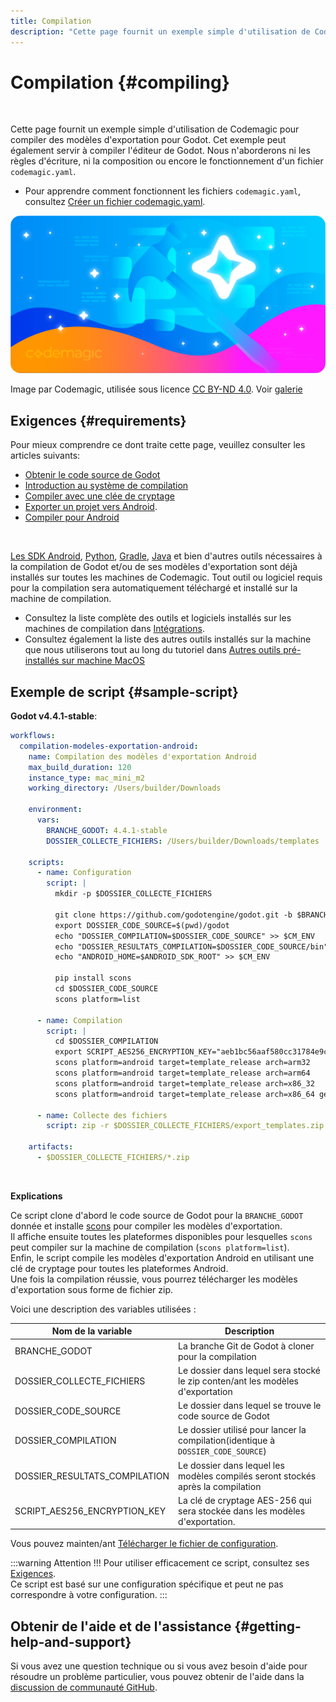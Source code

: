 ```yaml
---
title: Compilation
description: "Cette page fournit un exemple simple d'utilisation de Codemagic pour compiler l'éditeur Godot ou des modèles d'exportation pour Godot."
---
```


# Compilation {#compiling}

<br>

Cette page fournit un exemple simple d'utilisation de Codemagic pour compiler des modèles d'exportation pour Godot. Cet exemple peut également servir à compiler l'éditeur de Godot. Nous n'aborderons ni les règles d'écriture, ni la composition ou encore le fonctionnement d'un fichier `codemagic.yaml`.

- Pour apprendre comment fonctionnent les fichiers `codemagic.yaml`, consultez [Créer un fichier codemagic.yaml](https://docs.codemagic.io/partials/quickstart/create-yaml-intro/).

<img src="../../images/workflows/codemagic-blog-header-Xcode-12-deprecation.png" alt="Flux de travail pour la compilation de Godot ou de ses modèles d'exportation avec Codemagic." style="border-radius: 16px;">

Image par Codemagic, utilisée sous licence [CC BY-ND 4.0](https://creativecommons.org/licenses/by-nd/4.0/). Voir [galerie](https://codemagic.io/gallery/)


## Exigences {#requirements}

Pour mieux comprendre ce dont traite cette page, veuillez consulter les articles suivants:
- [Obtenir le code source de Godot](https://docs.godotengine.org/fr/stable/contributing/development/compiling/getting_source.html)
- [Introduction au système de compilation](https://docs.godotengine.org/fr/stable/contributing/development/compiling/introduction_to_the_buildsystem.html)
- [Compiler avec une clée de cryptage](https://docs.godotengine.org/fr/latest/contributing/development/compiling/compiling_with_script_encryption_key.html)
- [Exporter un projet vers Android](https://docs.godotengine.org/fr/stable/tutorials/export/exporting_for_android.html).
- [Compiler pour Android](https://docs.godotengine.org/fr/latest/contributing/development/compiling/compiling_for_android.html#doc-compiling-for-android)

<br>

[Les SDK Android](https://developer.android.com/studio), [Python](https://www.python.org/), [Gradle](https://gradle.org/), [Java](https://www.oracle.com/java/technologies/java-se-glance.html) et bien d'autres outils nécessaires à la compilation de Godot et/ou de ses modèles d'exportation sont déjà installés sur toutes les machines de Codemagic. Tout outil ou logiciel requis pour la compilation sera automatiquement téléchargé et installé sur la machine de compilation.

- Consultez la liste complète des outils et logiciels installés sur les machines de compilation dans [Intégrations](https://codemagic.io/integrations/).
- Consultez également la liste des autres outils installés sur la machine que nous utiliserons tout au long du tutoriel dans [Autres outils pré-installés sur machine MacOS](https://docs.codemagic.io/specs-macos/xcode-16-2/#other-pre-installed-tools)


## Exemple de script {#sample-script}

**Godot v4.4.1-stable**:

```yaml
workflows:
  compilation-modeles-exportation-android:
    name: Compilation des modèles d'exportation Android
    max_build_duration: 120
    instance_type: mac_mini_m2
    working_directory: /Users/builder/Downloads

    environment:
      vars:
        BRANCHE_GODOT: 4.4.1-stable
        DOSSIER_COLLECTE_FICHIERS: /Users/builder/Downloads/templates

    scripts:
      - name: Configuration
        script: |
          mkdir -p $DOSSIER_COLLECTE_FICHIERS
          
          git clone https://github.com/godotengine/godot.git -b $BRANCHE_GODOT
          export DOSSIER_CODE_SOURCE=$(pwd)/godot
          echo "DOSSIER_COMPILATION=$DOSSIER_CODE_SOURCE" >> $CM_ENV
          echo "DOSSIER_RESULTATS_COMPILATION=$DOSSIER_CODE_SOURCE/bin" >> $CM_ENV
          echo "ANDROID_HOME=$ANDROID_SDK_ROOT" >> $CM_ENV
          
          pip install scons
          cd $DOSSIER_CODE_SOURCE
          scons platform=list
        
      - name: Compilation
        script: |
          cd $DOSSIER_COMPILATION
          export SCRIPT_AES256_ENCRYPTION_KEY="aeb1bc56aaf580cc31784e9c41551e9ed976ecba10d315db591e749f3f64890f"
          scons platform=android target=template_release arch=arm32
          scons platform=android target=template_release arch=arm64
          scons platform=android target=template_release arch=x86_32
          scons platform=android target=template_release arch=x86_64 generate_apk=yes
      
      - name: Collecte des fichiers
        script: zip -r $DOSSIER_COLLECTE_FICHIERS/export_templates.zip $DOSSIER_RESULTATS_COMPILATION
    
    artifacts:
      - $DOSSIER_COLLECTE_FICHIERS/*.zip
```

<br>

**Explications**

Ce script clone d'abord le code source de Godot pour la `BRANCHE_GODOT` donnée et installe [scons](https://scons.org/) pour compiler les modèles d'exportation.  
Il affiche ensuite toutes les plateformes disponibles pour lesquelles `scons` peut compiler sur la machine de compilation (`scons platform=list`).  
Enfin, le script compile les modèles d'exportation Android en utilisant une clé de cryptage pour toutes les plateformes Android.  
Une fois la compilation réussie, vous pourrez télécharger les modèles d'exportation sous forme de fichier zip.

Voici une description des variables utilisées :

| Nom de la variable            | Description |
| ----------------------------- | ----------- |
| BRANCHE_GODOT                 | La branche Git de Godot à cloner pour la compilation |
| DOSSIER_COLLECTE_FICHIERS     | Le dossier dans lequel sera stocké le zip conten/ant les modèles d'exportation |
| DOSSIER_CODE_SOURCE           | Le dossier dans lequel se trouve le code source de Godot |
| DOSSIER_COMPILATION           | Le dossier utilisé pour lancer la compilation(identique à `DOSSIER_CODE_SOURCE`) |
| DOSSIER_RESULTATS_COMPILATION | Le dossier dans lequel les modèles compilés seront stockés après la compilation |
| SCRIPT_AES256_ENCRYPTION_KEY  | La clé de cryptage AES-256 qui sera stockée dans les modèles d'exportation. |


Vous pouvez mainten/ant <a href="/codemagic-godot-pipeline/templates/fr/compiling.yaml" download="codemagic.yaml">Télécharger le fichier de configuration</a>.

:::warning Attention !!!
Pour utiliser efficacement ce script, consultez ses [Exigences](#requirements).  
Ce script est basé sur une configuration spécifique et peut ne pas correspondre à votre configuration.
:::

## Obtenir de l'aide et de l'assistance {#getting-help-and-support}

Si vous avez une question technique ou si vous avez besoin d'aide pour résoudre un problème particulier, vous pouvez obtenir de l'aide dans la [discussion de communauté GitHub](https://github.com/sabinayo/codemagic-godot-pipeline/discussions).
